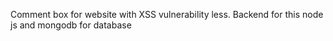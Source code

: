 Comment box for website with XSS vulnerability less. Backend for this node js and mongodb for database
